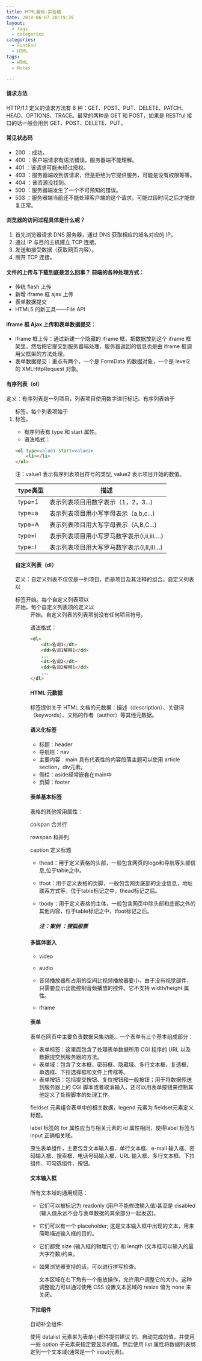 ```yaml
---
title: HTML基础-实验楼
date: 2018-06-07 20:19:39
layout: 
  - tags
  - categories
categories:
  - FontEnd
  - HTML
tags:
  - HTML
  - Notes

---
```




#### 请求方法

HTTP/1.1 定义的请求方法有 8 种：GET、POST、PUT、DELETE、PATCH、HEAD、OPTIONS、TRACE。最常的两种是 GET 和 POST，如果是 RESTful 接口的话一般会用到 GET、POST、DELETE、PUT。

#### 常见状态码

- 200 ：成功。
- 400 ：客户端请求有语法错误，服务器端不能理解。
- 401 ：该请求可能未经过授权。
- 403 ：服务器端收到该请求，但是拒绝为它提供服务，可能是没有权限等等。
- 404 ：该资源没找到。
- 500 ：服务器端发生了一个不可预知的错误。
- 503 ：服务器端当前还不能处理客户端的这个请求，可能过段时间之后才能恢复正常。

#### 浏览器的访问过程具体是什么呢？

1. 首先浏览器请求 DNS 服务器，通过 DNS 获取相应的域名对应的 IP。
2. 通过 IP 与目的主机建立 TCP 连接。
3. 发送和接受数据（获取网页内容）。
4. 断开 TCP 连接。



#### 文件的上传与下载到底是怎么回事？ 前端的各种处理方式：

- 传统 flash 上传
- 新增 iframe 框 ajax 上传
- 表单数据提交
- HTML5 的新工具——File API

####  iframe 框 Ajax 上传和表单数据提交：

- iframe 框上传：通过新建一个隐藏的 iframe 框，把数据放到这个 iframe 框架里，然后把它提交到服务器端处理，服务器返回的信息也是由 iframe 框调用父框架的方法处理。
- 表单数据提交：重点有两个，一个是 FormData 的数据对象，一个是 level2 的 XMLHttpRequest 对象。

#### 有序列表（ol）

定义：有序列表是一列项目，列表项目使用数字进行标记。有序列表始于<ol> 标签。每个列表项始于 <li> 标签。

- 有序列表有 type 和 start 属性。
- 语法格式：

```html
<ol type=value1 start=value2>
    <li></li>        
</ol>
```

注：value1 表示有序列表项目符号的类型, value2 表示项目开始的数值。

| type类型 | 描述                                       |
| -------- | ------------------------------------------ |
| type=1   | 表示列表项目用数字表示（1，2，3...)        |
| type=a   | 表示列表项目用小写字母表示（a,b,c...)      |
| type=A   | 表示列表项目用大写字母表示（A,B,C...)      |
| type=i   | 表示列表项目用小写罗马数字表示(i,ii,iii….) |
| type=I   | 表示列表项目用大写罗马数字表示(I,II,III…)  |

#### 自定义列表（dl）

定义：自定义列表不仅仅是一列项目，而是项目及其注释的组合。自定义列表以<dl> 标签开始。每个自定义列表项以 <dt> 开始。每个自定义列表项的定义以 <dd> 开始。自定义列表的列表项前没有任何项目符号。

语法格式：

```html
<dl>
    <dt>名词1</dt>
    <dd>名词1解释1</dd>
    ...
    <dt>名词2</dt>
    <dd>名词2解释1</dd>
    ...
</dl>
```

#### HTML 元数据

<meta>标签提供关于 HTML 文档的元数据：描述（description）、关键词（keywords）、文档的作者（author）等其他元数据。



#### 语义化标签

- 标题：header
- 导航栏：nav
- 主要内容：main 具有代表性的内容段落主题可以使用 article   section，div元素。
- 侧栏：aside经常嵌套在main中
- 页脚：footer

#### 表单基本标签

表格的其他常用属性：


colspan  合并行

rowspan 和并列

caption 定义标题

- thead：用于定义表格的头部，一般包含网页的logo和导航等头部信息,位于table之中。

- tfoot：用于定义表格的页脚，一般包含网页底部的企业信息，地址联系方式等，位于table标记之中，thead标记之后。

- tbody：用于定义表格的主体，一般包含网页中除头部和底部之外的其他内容，位于table标记之中，tfoot标记之后。

  ##### 注：案例 ：搜狐股票

#### 多媒体嵌入

- video 

- audio 
- 音频播放器所占用的空间比视频播放器要小，由于没有视觉部件，只需要显示出能控制音频播放的控件。它不支持 width/height 属性。

- iframe 


#### 表单

表单在网页中主要负责数据采集功能。一个表单有三个基本组成部分：

- 表单标签：这里面包含了处理表单数据所用 CGI 程序的 URL 以及数据提交到服务器的方法。
- 表单域：包含了文本框、密码框、隐藏域、多行文本框、复选框、单选框、下拉选择框和文件上传框等。
- 表单按钮：包括提交按钮、复位按钮和一般按钮；用于将数据传送到服务器上的 CGI 脚本或者取消输入，还可以用表单按钮来控制其他定义了处理脚本的处理工作。

fieldset 元素组合表单中的相关数据，legend 元素为 fieldset元素定义标题。

label 标签的 for 属性应当与相关元素的 id 属性相同，使得label 标签与 input 正确相关联。

原生表单组件，主要包含文本输入框、单行文本框、e-mail 输入框、密码输入框、搜索框、电话号码输入框、URL 输入框、多行文本框、下拉组件、可勾选组件、按钮。

#### 文本输入框

所有文本域的通用规范：

- 它们可以被标记为 readonly (用户不能修改输入值)甚至是 disabled (输入值永远不会与表单数据的其余部分一起发送)。

- 它们可以有一个 placeholder; 这是文本输入框中出现的文本，用来简略描述输入框的目的。

- 它们都受 size (输入框的物理尺寸) 和 length (文本框可以输入的最大字符数)约束。

- 如果浏览器支持的话，可以进行拼写检查。

  文本区域在右下角有一个拖放操作，允许用户调整它的大小。这种调整能力可以通过使用 CSS 设置文本区域的 resize 值为 none 来关闭。

#### 下拉组件

自动补全组件:

 使用 datalist 元素来为表单小部件提供建议 的、自动完成的值，并使用一些 option 子元素来指定要显示的值。然后使用 list 属性将数据列表绑定到一个文本域(通常是一个 input元素)。
